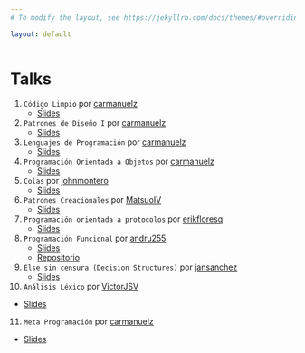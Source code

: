 ```yaml
---
# To modify the layout, see https://jekyllrb.com/docs/themes/#overriding-theme-defaults

layout: default
---
```


# Talks

1. `Código Limpio` por [carmanuelz][carlosZarateGithub]
   - [Slides](https://docs.google.com/presentation/d/1jwdtryWsw_ETOjHe1gmPcQucssCm3Cl-M0AhMrrjTSU/edit?usp=sharing)
2. `Patrones de Diseño I` por [carmanuelz][carlosZarateGithub]
   - [Slides](https://docs.google.com/presentation/d/1Vr0POl4Agpg5lLdSltBkitLvNkuZMEX97fv3kXu8pBI/edit?usp=sharing)
3. `Lenguajes de Programación` por [carmanuelz][carlosZarateGithub]
   - [Slides](https://docs.google.com/presentation/d/1kNM9Iis5N86BQY1Ojjq5kZmPeO9wlZyAGjnoKgNuu3E/edit?usp=sharing)
4. `Programación Orientada a Objetos` por [carmanuelz][carlosZarateGithub]
   - [Slides](https://docs.google.com/presentation/d/191qr8Fu6dtQc4-oYlMW7hJ3QSrUAPnh--EmUt3JIzG0/edit?usp=sharing)
5. `Colas` por [johnmontero][johnMonteroGithub]
   - [Slides](https://docs.google.com/presentation/d/1h4h-acARTVGeL0DZ6EGtEsE7NFyn4XZuQrLC5w4iYZQ/edit?usp=sharing)
6. `Patrones Creacionales` por [MatsuoIV][pedroPairazamanGithub]
   - [Slides](https://docs.google.com/presentation/d/17iT9fkZje_I_srJ2VdKhCeMqAMUq5fGjUe_hIxG4mGo/edit?usp=sharing)
7. `Programación orientada a protocolos` por [erikfloresq][erikFloresGithub]
   - [Slides](https://pop-deck-txdkvlccbt.now.sh/#0)
8. `Programación Funcional` por [andru255][andresMunozGithub]
   - [Slides](https://docs.google.com/presentation/d/1qhLVkwcWxJ1KQwv3Vymd8lEq7VzrwAvA_4HmI3Ww2e0/edit?usp=sharing)
   - [Repositorio](https://github.com/und-tech/ProgFuncionalTaller)
9. `Else sin censura (Decision Structures)` por [jansanchez][janSanchezGithub]
   - [Slides](https://docs.google.com/presentation/d/1k9pEMlkzY9Fbichp50npVhGQUjzNmQ2cSrnR2KCWrKU/edit?usp=sharing)
10. `Análisis Léxico` por [VictorJSV][victorSandovalGithub]
   - [Slides](https://drive.google.com/open?id=1kxtIe7YuBFFlEloI-Nn_4k87-ICEuFsu3xQWJpD1daI)
11. `Meta Programación` por [carmanuelz][carlosZarateGithub]
   - [Slides](https://docs.google.com/presentation/d/1cS0eQazha1mxndhtLBCSgoeriAl_OCnjQ8SaLBphEco/edit?usp=sharing)

[johnMonteroGithub]: https://github.com/johnmontero
[pedroPairazamanGithub]: https://github.com/MatsuoIV
[erikFloresGithub]: https://github.com/erikfloresq
[andresMunozGithub]: https://github.com/andru255
[janSanchezGithub]: https://github.com/jansanchez
[victorSandovalGithub]: https://github.com/VictorJSV
[carlosZarateGithub]: https://github.com/carmanuelz
[claudiaValdiviesoGithub]: https://github.com/lavaldi